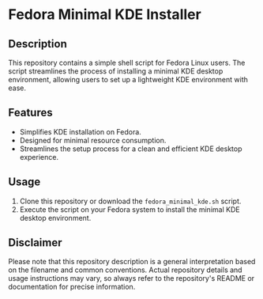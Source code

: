 # Fedora Minimal KDE Installer

## Description

This repository contains a simple shell script for Fedora Linux users. The script streamlines the process of installing a minimal KDE desktop environment, allowing users to set up a lightweight KDE environment with ease.

## Features

- Simplifies KDE installation on Fedora.
- Designed for minimal resource consumption.
- Streamlines the setup process for a clean and efficient KDE desktop experience.

## Usage

1. Clone this repository or download the `fedora_minimal_kde.sh` script.
2. Execute the script on your Fedora system to install the minimal KDE desktop environment.

## Disclaimer

Please note that this repository description is a general interpretation based on the filename and common conventions. Actual repository details and usage instructions may vary, so always refer to the repository's README or documentation for precise information.
